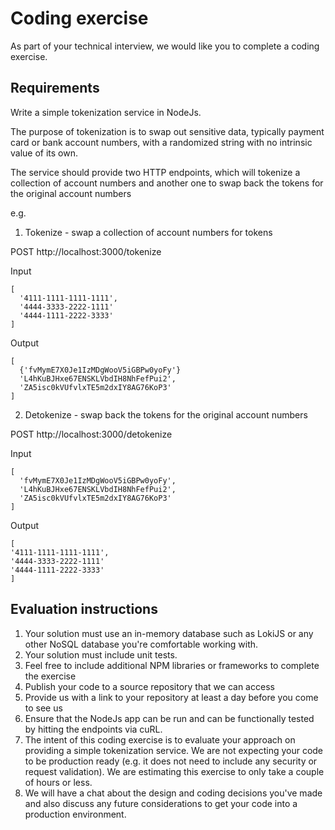 # Coding exercise 
 
As part of your technical interview, we would like you to complete a coding exercise. 

## Requirements

Write a simple tokenization service in NodeJs.

The purpose of tokenization is to swap out sensitive data, typically payment card or bank account numbers, with a randomized string with no intrinsic value of its own.

The service should provide two HTTP endpoints, which will tokenize a collection of account numbers and another one to swap back the tokens for the original account numbers

e.g.
    
1) Tokenize - swap a collection of account numbers for tokens
 
POST http://localhost:3000/tokenize 

Input
```
[
  '4111-1111-1111-1111',
  '4444-3333-2222-1111'
  '4444-1111-2222-3333'
]
```

Output
```
[
  {'fvMymE7X0Je1IzMDgWooV5iGBPw0yoFy'}
  'L4hKuBJHxe67ENSKLVbdIH8NhFefPui2',
  'ZA5isc0kVUfvlxTE5m2dxIY8AG76KoP3'
]
```

2) Detokenize - swap back the tokens for the original account numbers 

POST http://localhost:3000/detokenize

Input
```
[
  'fvMymE7X0Je1IzMDgWooV5iGBPw0yoFy',
  'L4hKuBJHxe67ENSKLVbdIH8NhFefPui2',
  'ZA5isc0kVUfvlxTE5m2dxIY8AG76KoP3'
]
```

Output
```
[
'4111-1111-1111-1111',
'4444-3333-2222-1111'
'4444-1111-2222-3333'
]
```

## Evaluation instructions

1. Your solution must use an in-memory database such as LokiJS or any other NoSQL database you're comfortable working with.
2. Your solution must include unit tests.
3. Feel free to include additional NPM libraries or frameworks to complete the exercise
4. Publish your code to a source repository that we can access
5. Provide us with a link to your repository at least a day before you come to see us
6. Ensure that the NodeJs app can be run and can be functionally tested by hitting the endpoints via cuRL.
7. The intent of this coding exercise is to evaluate your approach on providing a simple tokenization service. We are not expecting your code to be production ready (e.g. it does not need to include any security or request validation). We are  estimating this exercise to only take a couple of hours or less.
8. We will have a chat about the design and coding decisions you've made and also discuss any future considerations to get your code into a production environment. 
